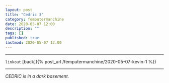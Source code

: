```yaml
---
layout: post
title: "Cedric 3"
category: femputermanchine
date: 2020-05-07 12:00
description: ""
tags: []
published: true
lastmod: 2020-05-07 12:00
---
```


*****

`linkout`
[back]({% post_url /femputermanchine/2020-05-07-kevin-1 %})

*****


<i>CEDRIC is in a dark basement. </i>
